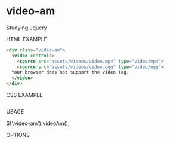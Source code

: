 # video-am
Studying Jquery


HTML EXAMPLE

```html
<div class="video-am">
  <video controls>
    <source src="assets/videos/video.mp4" type="video/mp4">
    <source src="assets/videos/video.ogg" type="video/ogg">
  Your browser does not support the video tag.
  </video>
</div>
```

CSS EXAMPLE

```css


```

USAGE

$('.video-am').videoAm();

OPTIONS






